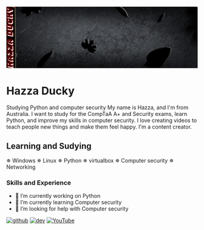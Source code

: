 ![design and Development](https://github.com/Duckysm/Duckysm/blob/main/360_F_492065380_eSlHdkdNBy6ArNkk5gV0Lme1qhvTosSI.png)

# Hazza Ducky
Studying Python and computer security 
My name is Hazza, and I'm from Australia. I want to study for the CompTaA A+ and Security exams, learn Python, and improve my skills in computer security. I love creating videos to teach people new things and make them feel happy. I'm a content creator.

## Learning and Sudying
✵ Windows 
✵ Linux
✵ Python 
✵ virtualbox
✵ Computer security
✵ Networking

### Skills and Experience


- 🔭 I’m currently working on Python 
- 🌱 I’m currently learning  Computer security 
- 🤔 I’m looking for help with  Computer security 


[<img src='https://cdn.jsdelivr.net/npm/simple-icons@3.0.1/icons/github.svg' alt='github' height='40'>](https://github.com/Duckysm)  [<img src='https://cdn.jsdelivr.net/npm/simple-icons@3.0.1/icons/hashnode.svg' alt='dev' height='40'>](https://hashnode.com/@Duckysm)  [<img src='https://cdn.jsdelivr.net/npm/simple-icons@3.0.1/icons/youtube.svg' alt='YouTube' height='40'>](https://www.youtube.com/channel/https://www.youtube.com/channel/UCPaoafVCyM2hz-4bZwW1SvQ)  

